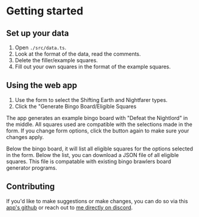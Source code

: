 # Getting started

## Set up your data

1. Open `./src/data.ts`.
2. Look at the format of the data, read the comments.
3. Delete the filler/example squares.
4. Fill out your own squares in the format of the example squares.

## Using the web app

1. Use the form to select the Shifting Earth and Nightfarer types.
2. Click the "Generate Bingo Board/Eligible Squares

The app generates an example bingo board with "Defeat the Nightlord" in the middle.
All squares used are compatible with the selections made in the form.
If you change form options, click the button again to make sure your changes apply.

Below the bingo board, it will list all eligible squares for the options selected in the form.
Below the list, you can download a JSON file of all eligible squares. This file is compatable with existing bingo brawlers board generator programs.

## Contributing

If you'd like to make suggestions or make changes, you can do so via this [app's github](https://github.com/tappmax/nightreign-bingo-list-creator) or reach out to [me directly on discord](735217635536535653).
